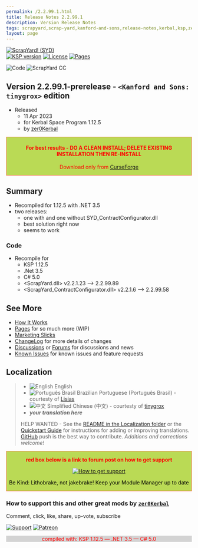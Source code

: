 ```yaml
---
permalink: /2.2.99.1.html
title: Release Notes 2.2.99.1
description: Version Release Notes
tags: scrapyard,scrap-yard,kanford-and-sons,release-notes,kerbal,ksp,zer0Kerbal,zedK
layout: page
---
```

<!-- ReleaseLayout.md 2.2.99.1
ScrapYard! (SYD)
created: 01 Mar 2020
updated: 11 Apr 2023

TEMPLATE: ReleaseLayout.md v1.3.5.0
created: 11 Aug 2018
updated: 17 Mar 2023 -->

[![ScrapYard! (SYD)][SHD:mod]][CURSFG:url]  
[![KSP version][KSP:shd]][KSP:url] [![License][LIC:shd]][LIC:url] [![Pages][SHD:pgs]][pages]

![Code][SHD:cde] ![ScrapYard CC][SHD:cc]

## Version 2.2.99.1-prerelease - `<Kanford and Sons: tinygrox>` edition

* Released
  * 11 Apr 2023
  * for Kerbal Space Program 1.12.5
  * by [zer0Kerbal](https://github.com/zer0Kerbal)

<div style="border:0.5px solid Tomato; background-color: #bada55; color: #FF0000; text-align:center"><h4>
<b>For best results - DO A CLEAN INSTALL; DELETE EXISTING INSTALLATION THEN RE-INSTALL</b></h4><p>Download only from <a href="https://www.curseforge.com/kerbal/ksp-mods/ScrapYardE/files">CurseForge</a></p></div>

## Summary

* Recompiled for 1.12.5 with .NET 3.5
* two releases:
  * one with and one without SYD_ContractConfigurator.dll
  * best solution right now
  * seems to work

### Code

* Recompile for
  * KSP 1.12.5
  * .Net 3.5
  * C# 5.0
  * <ScrapYard.dll> v2.2.1.23 --> 2.2.99.89
  * <ScrapYard_ContractConfigurator.dll> v2.2.1.6 --> 2.2.99.58

## See More

* [How It Works][works]
* [Pages][pages] for so much more (WIP)
* [Marketing Slicks][markt]
* [ChangeLog][chlog] for more details of changes
* [Discussions][discu] or [Forums][forum] for discussions and news
* [Known Issues][issue] for known issues and feature requests

## Localization

>* ![English][EN] English
>* ![Português Brasil][BR] Brazilian Portuguese (Português Brasil) - courtesty of [Lisias](https://github.com/Lisias)
>* ![中文][CN] Simplified Chinese (中文) - courtesty of [tinygrox](https://github.com/tinygrox)
>* ***your translation here***
>
> HELP WANTED - See the [README in the Localization folder][lreadme] or the [Quickstart Guide][qstart] for instructions for adding or improving translations. [GitHub][GitHub:url] push is the best way to contribute. *Additions and corrections welcome!*

<div style="border:0.5px solid Tomato; background-color: #BADA55; color: #FF0000; text-align:center">
  <p><b>red box below is a link to forum post on how to get support</b></p>
  <a href="https://forum.kerbalspaceprogram.com/index.php?/topic/83212-*">
    <p><img src="https://i.postimg.cc/vHP6zmrw/image.png" alt="How to get support"></p></a>
  <p style="color: #000000;">Be Kind: Lithobrake, not jakebrake! Keep your Module Manager up to date</p>
</div>

### How to support this and other great mods by [`zer0Kerbal`][zer0Kerbal]

Comment, click, like, share, up-vote, subscribe

[![Support][PAYPAL:img]][PAYPAL:url] [![Patreon][PATREON:img]][PATREON:url]

<div style="border:0.5px solid #BADASS; background-color: lightgrey; color: #FF0000; text-align:center">compiled with: KSP 1.12.5 — .NET 3.5 — C# 5.0</div>

<!-- links -->
[chlog]: https://raw.githubusercontent.com/zer0Kerbal/ScrapYard/master/changelog.md "Changelog"
[discu]: https://github.com/zer0Kerbal/ScrapYard/discussions/ "Discussions"
[forum]: https://forum.kerbalspaceprogram.com/index.php?/topic/192456-*/ "ScrapYard (SYD))"
[issue]: https://github.com/zer0Kerbal/ScrapYard/issues/ "Issue Tracker"
[markt]: https://zer0kerbal.github.io/ScrapYardE/Marketing "Marketing Slicks"
[pages]: https://zer0kerbal.github.io/ScrapYard/ "GitHub Pages"
[works]: https://zer0kerbal.github.io/ScrapYardE/HowItWorks "How It Works"

<!-- shields -->
[SHD:cc]: https://img.shields.io/endpoint?url=https://raw.githubusercontent.com/zer0Kerbal/ScrapYard/master/json/sycc.json
[SHD:cde]: https://img.shields.io/badge/CODE-%3C.NET%204.7.2%3E%20%3CC%23%207.0%3E-darkblue?style=plastic&labelColor=66ccff "Code"
[SHD:mod]: https://img.shields.io/badge/ScrapYard%20(SYD)%20-2.2.99.1--prerelease-BADA55.svg?style=plastic&labelColor=darkgreen/ "2.2.99.1-prerelease"
[SHD:pgs]: https://img.shields.io/badge/GitHub-Pages-white?style=plastic&labelColor=9cf&logoColor=181717&logo=github/ "GitHub IO"

[CURSFG:url]: https://www.curseforge.com/kerbal/ksp-mods/ScrapYard "Curseforge"
[GITHUB:url]: https://github.com/zer0Kerbal/ScrapYard/ "GitHub"

[KSP:url]: http://kerbalspaceprogram.com/ "Kerbal Space Program"
[KSP:shd]: https://img.shields.io/badge/KSP-1.12.5-blue.svg?style=plastic&labelColor=black/ "Kerbal Space Program"

<!--- license -->
[LIC:url]: https://www.gnu.org/licenses/gpl-2.0-standalone.html "GPL-2.0"
[LIC:shd]: https://img.shields.io/badge/License-GPL--2.0-A42E2B?labelColor=white&style=plastic&logoColor=A42E2B&logo=gnu "GPL-2.0"

[PAYPAL:img]: https://img.shields.io/badge/Buy%20me%20some%20-LFO-BADA55?style=for-the-badge&logo=paypal&labelColor=FFDD00 "PayPal"
[PAYPAL:url]: https://www.paypal.com/donate?hosted_button_id=DC22YHMEJREKL "PayPal"
[PATREON:img]: https://img.shields.io/badge/Patreon%20-Patreonize-FF424D?style=for-the-badge&logo=patreon "Patreon"
[PATREON:url]: https://www.patreon.com/zer0Kerbal/membership "Patreon"
[lreadme]: https://github.com/zer0Kerbal/zer0Kerbal/blob/master/Localization/readme.md "Localization Readme"
[qstart]: https://github.com/zer0Kerbal/zer0Kerbal/blob/master/Localization/quickstart.md "Quickstart"
[EN]: https://raw.githubusercontent.com/zer0Kerbal/zer0Kerbal/master/img/EN.png "English"
[BR]: https://raw.githubusercontent.com/zer0Kerbal/zer0Kerbal/zed'K/img/BR.png "Português Brasil"
[CN]: https://raw.githubusercontent.com/zer0Kerbal/zer0Kerbal/master/img/CH.png "中文"

[zer0Kerbal]: https://forum.kerbalspaceprogram.com/index.php?/profile/190933-*/ "zer0Kerbal"

<!-- This File: CC BY-ND 4.0 by zer0Kerbal -->